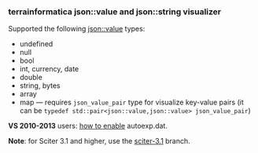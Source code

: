 ### terrainformatica json::value and json::string visualizer

Supported the following [json::value](http://terrainformatica.com/forums/topic.php?id=670) types:

* undefined
* null
* bool
* int, currency, date
* double
* string, bytes
* array
* map — requires `json_value_pair` type for visualize key-value pairs (it can be `typedef std::pair<json::value,json::value> json_value_pair`)

**VS 2010-2013** users: [how to enable](http://stackoverflow.com/a/21008426/736762) autoexp.dat.

**Note**: for Sciter 3.1 and higher, use the [sciter-3.1](https://github.com/pravic/json-value-visualizer/tree/sciter-3.1) branch.
